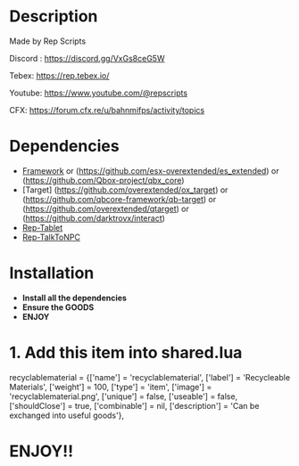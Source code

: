 # Description
Made by Rep Scripts 

Discord : https://discord.gg/VxGs8ceG5W

Tebex: https://rep.tebex.io/

Youtube: https://www.youtube.com/@repscripts

CFX: https://forum.cfx.re/u/bahnmifps/activity/topics

# Dependencies
* [Framework](https://github.com/qbcore-framework) or (https://github.com/esx-overextended/es_extended) or (https://github.com/Qbox-project/qbx_core)
* [Target] (https://github.com/overextended/ox_target) or (https://github.com/qbcore-framework/qb-target) or (https://github.com/overextended/qtarget) or (https://github.com/darktrovx/interact)
* [Rep-Tablet](https://github.com/Rep-Scripts/rep-tablet)
* [Rep-TalkToNPC](https://github.com/BahnMiFPS/rep-talkNPC)
# Installation

* **Install all the dependencies**
* **Ensure the GOODS**
* **ENJOY**

# 1. Add this item into shared.lua

recyclablematerial = {['name'] = 'recyclablematerial', ['label'] = 'Recycleable Materials', ['weight'] = 100, ['type'] = 'item', ['image'] = 'recyclablematerial.png', ['unique'] = false, ['useable'] = false, ['shouldClose'] = true, ['combinable'] = nil, ['description'] = 'Can be exchanged into useful goods'},

# ENJOY!!
